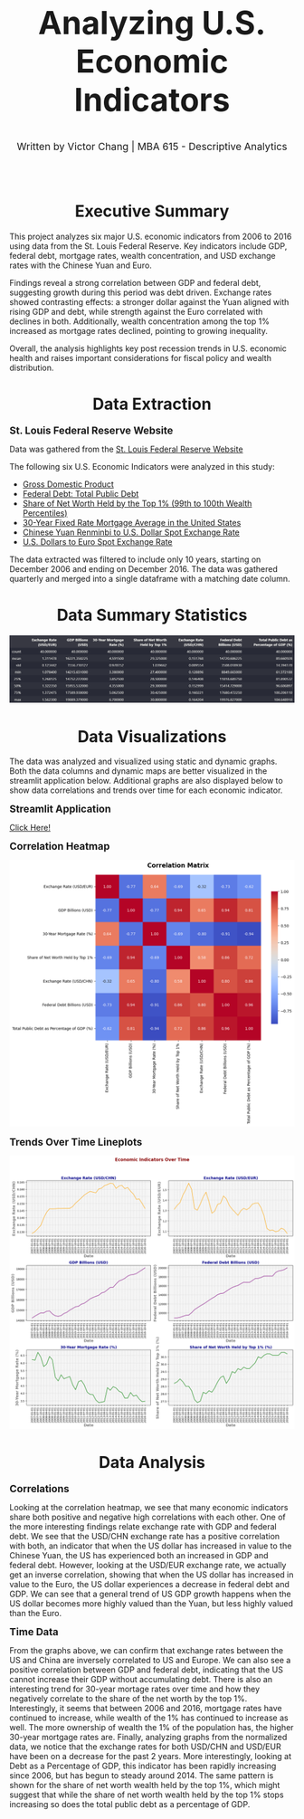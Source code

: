 <h1 style="font-size: 400%; text-align:center;"> Analyzing U.S. Economic Indicators </h1>

<div style="font-size: 125%; text-align:center;"> Written by Victor Chang | MBA 615 - Descriptive Analytics </div>

</br><br>

<h1 style="text-align:center;"> Executive Summary </h1>

This project analyzes six major U.S. economic indicators from 2006 to 2016 using data from the St. Louis Federal Reserve. Key indicators include GDP, federal debt, mortgage rates, wealth concentration, and USD exchange rates with the Chinese Yuan and Euro.

Findings reveal a strong correlation between GDP and federal debt, suggesting growth during this period was debt driven. Exchange rates showed contrasting effects: a stronger dollar against the Yuan aligned with rising GDP and debt, while strength against the Euro correlated with declines in both. Additionally, wealth concentration among the top 1% increased as mortgage rates declined, pointing to growing inequality.

Overall, the analysis highlights key post recession trends in U.S. economic health and raises important considerations for fiscal policy and wealth distribution.

<h1 style="text-align:center;"> Data Extraction </h1>

<b style="font-size: 125%;"> St. Louis Federal Reserve Website </b>

Data was gathered from the [St. Louis Federal Reserve Website](https://fred.stlouisfed.org/)

The following six U.S. Economic Indicators were analyzed in this study:

- [Gross Domestic Product](https://fred.stlouisfed.org/series/GDP)
- [Federal Debt: Total Public Debt](https://fred.stlouisfed.org/series/GFDEBTN)
- [Share of Net Worth Held by the Top 1% (99th to 100th Wealth Percentiles)](https://fred.stlouisfed.org/series/WFRBST01134#)
- [30-Year Fixed Rate Mortgage Average in the United States](https://fred.stlouisfed.org/series/MORTGAGE30US)
- [Chinese Yuan Renminbi to U.S. Dollar Spot Exchange Rate](https://fred.stlouisfed.org/series/EXCHUS)
- [U.S. Dollars to Euro Spot Exchange Rate](https://fred.stlouisfed.org/series/EXUSEU)

The data extracted was filtered to include only 10 years, starting on December 2006 and ending on December 2016. The data was gathered quarterly and merged into a single dataframe with a matching date column.

<h1 style="text-align:center;"> Data Summary Statistics </h1>

![alt text](images/summary_statistics.png)

<h1 style="text-align:center;"> Data Visualizations </h1>

The data was analyzed and visualized using static and dynamic graphs. Both the data columns and dynamic maps are better visualized in the streamlit application below. Additional graphs are also displayed below to show data correlations and trends over time for each economic indicator.

<b style="font-size: 125%;"> Streamlit Application </b>

[Click Here!](https://useconomicindicators.streamlit.app/)

<b style="font-size: 125%;"> Correlation Heatmap </b>

![alt text](images/heatmap.png)

<b style="font-size: 125%;"> Trends Over Time Lineplots </b>

![alt text](images/lineplots.png)

<h1 style="text-align:center;"> Data Analysis </h1>

<b style="font-size: 125%;"> Correlations </b>

Looking at the correlation heatmap, we see that many economic indicators share both positive and negative high correlations with each other. One of the more interesting findings relate exchange rate with GDP and federal debt. We see that the USD/CHN exchange rate has a positive correlation with both, an indicator that when the US dollar has increased in value to the Chinese Yuan, the US has experienced both an increased in GDP and federal debt. However, looking at the USD/EUR exchange rate, we actually get an inverse correlation, showing that when the US dollar has increased in value to the Euro, the US dollar experiences a decrease in federal debt and GDP. We can see that a general trend of US GDP growth happens when the US dollar becomes more highly valued than the Yuan, but less highly valued than the Euro.

<b style="font-size: 125%;"> Time Data </b>

From the graphs above, we can confirm that exchange rates between the US and China are inversely correlated to US and Europe. We can also see a positive correlation between GDP and federal debt, indicating that the US cannot increase their GDP without accumulating debt. There is also an interesting trend for 30-year mortage rates over time and how they negatively correlate to the share of the net worth by the top 1%. Interestingly, it seems that between 2006 and 2016, mortgage rates have continued to increase, while wealth of the 1% has continued to increase as well. The more ownership of wealth the 1% of the population has, the higher 30-year mortgage rates are. Finally, analyzing graphs from the normalized data, we notice that the exchange rates for both USD/CHN and USD/EUR have been on a decrease for the past 2 years. More interestingly, looking at Debt as a Percentage of GDP, this indicator has been rapidly increasing since 2006, but has begun to steady around 2014. The same pattern is shown for the share of net worth wealth held by the top 1%, which might suggest that while the share of net worth wealth held by the top 1% stops increasing so does the total public debt as a percentage of GDP.
